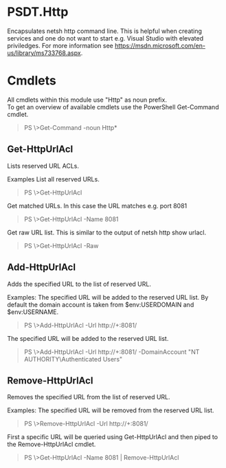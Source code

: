# PSDT.Http

Encapsulates netsh http command line. This is helpful when creating services and one do not want to start e.g. Visual Studio with elevated priviledges.
For more information see https://msdn.microsoft.com/en-us/library/ms733768.aspx.

# Cmdlets
All cmdlets within this module use "Http" as noun prefix.  
To get an overview of available cmdlets use the PowerShell Get-Command cmdlet.
> PS \\>Get-Command -noun Http*

## Get-HttpUrlAcl
Lists reserved URL ACLs.

Examples
List all reserved URLs.
>PS \\>Get-HttpUrlAcl

Get matched URLs. In this case the URL matches e.g. port 8081
>PS \\>Get-HttpUrlAcl -Name 8081

Get raw URL list. This is similar to the output of netsh http show urlacl.
>PS \\>Get-HttpUrlAcl -Raw

## Add-HttpUrlAcl
Adds the specified URL to the list of reserved URL.

Examples:
The specified URL will be added to the reserved URL list. By default the domain account is taken from $env:USERDOMAIN and $env:USERNAME.
>PS \\>Add-HttpUrlAcl -Url http://+:8081/

The specified URL will be added to the reserved URL list.
>PS \\>Add-HttpUrlAcl -Url http://+:8081/ -DomainAccount "NT AUTHORITY\Authenticated Users"

## Remove-HttpUrlAcl
Removes the specified URL from the list of reserved URL.

Examples:
The specified URL will be removed from the reserved URL list.
>PS \\>Remove-HttpUrlAcl -Url http://+:8081/

First a specific URL will be queried using Get-HttpUrlAcl and then piped to the Remove-HttpUrlAcl cmdlet.
>PS \\>Get-HttpUrlAcl -Name 8081 | Remove-HttpUrlAcl